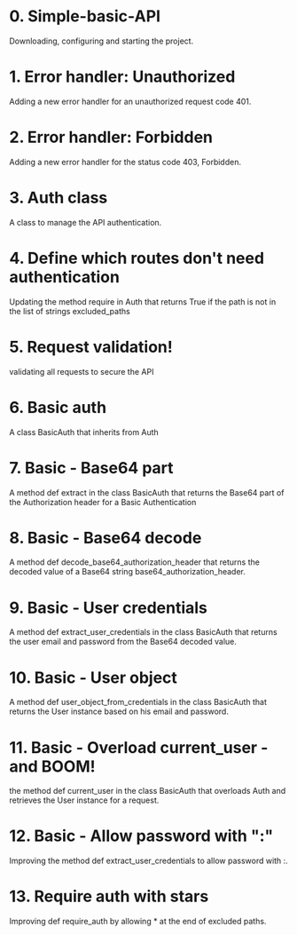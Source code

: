 # 0. Simple-basic-API
Downloading, configuring and starting the project.

# 1. Error handler: Unauthorized
Adding a new error handler for an unauthorized request code 401.

# 2. Error handler: Forbidden
Adding a new error handler for the status code 403, Forbidden.

# 3. Auth class
A class to manage the API authentication.

# 4. Define which routes don't need authentication
Updating the method require in Auth that returns True if the path is not in the list
of strings excluded_paths

# 5. Request validation!
validating all requests to secure the API

# 6. Basic auth
A class BasicAuth that inherits from Auth

# 7. Basic - Base64 part
A method def extract in the class BasicAuth that returns the Base64 part of the Authorization header for a Basic Authentication

# 8. Basic - Base64 decode
A method def decode_base64_authorization_header that returns the decoded value of a Base64 string base64_authorization_header.

# 9. Basic - User credentials
A method def extract_user_credentials in the class BasicAuth that returns the user email and password from the Base64 decoded value.

# 10. Basic - User object
A method def user_object_from_credentials in the class BasicAuth that returns the User instance based on his email and password.

# 11. Basic - Overload current_user - and BOOM!
the method def current_user in the class BasicAuth that overloads Auth and retrieves the User instance for a request.

# 12. Basic - Allow password with ":"
Improving the method def extract_user_credentials to allow password with :.

# 13. Require auth with stars
Improving def require_auth by allowing * at the end of excluded paths.
